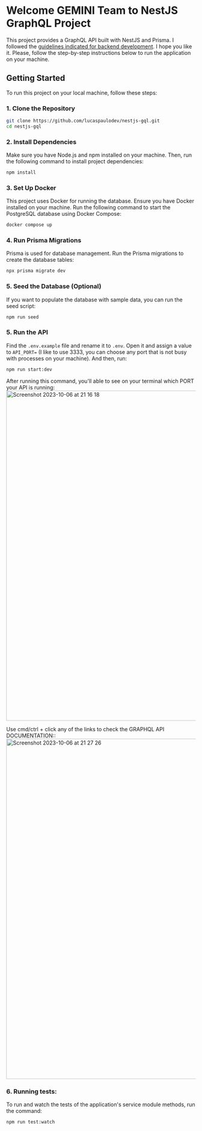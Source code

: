 # Welcome GEMINI Team to NestJS GraphQL Project

This project provides a GraphQL API built with NestJS and Prisma. I followed the [guidelines indicated for backend development](https://geminisports.notion.site/geminisports/Sr-Full-Stack-Engineer-Technical-Evaluation-811e1b6bd8ca4f5cb893bec29e4531ab). I hope you like it.
Please, follow the step-by-step instructions below to run the application on your machine.

## Getting Started

To run this project on your local machine, follow these steps:

### 1. Clone the Repository

```bash
git clone https://github.com/lucaspaulodev/nestjs-gql.git
cd nestjs-gql
```

### 2. Install Dependencies

Make sure you have Node.js and npm installed on your machine. Then, run the following command to install project dependencies:

```bash
npm install
```

### 3. Set Up Docker

This project uses Docker for running the database. Ensure you have Docker installed on your machine. Run the following command to start the PostgreSQL database using Docker Compose:

```bash
docker compose up
```

### 4. Run Prisma Migrations

Prisma is used for database management. Run the Prisma migrations to create the database tables:

```bash
npx prisma migrate dev
```

### 5. Seed the Database (Optional)

If you want to populate the database with sample data, you can run the seed script:

```bash
npm run seed
```
### 5. Run the API

Find the `.env.example` file and rename it to `.env`. Open it and assign a value to `API_PORT=` (I like to use 3333, you can choose any port that is not busy with processes on your machine). And then, run:

```bash
npm run start:dev
```

After running this command, you'll able to see on your terminal which PORT your API is running:
<img width="876" alt="Screenshot 2023-10-06 at 21 16 18" src="https://github.com/lucaspaulodev/nestjs-gql/assets/61305960/53fe9895-421b-4fe4-bec7-7cfd87aac414">

Use cmd/ctrl + click any of the links to check the GRAPHQL API DOCUMENTATION::
<img width="903" alt="Screenshot 2023-10-06 at 21 27 26" src="https://github.com/lucaspaulodev/nestjs-gql/assets/61305960/39ad7630-84b2-4186-91d8-b5376ae31d59">


### 6. Running tests:

To run and watch the tests of the application's service module methods, run the command:

```bash
npm run test:watch
```
